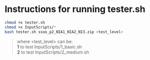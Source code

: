 # Instructions for running tester.sh

```bash
chmod +x tester.sh
chmod +x InputScripts/*
bash tester.sh ssoo_p2_NIA1_NIA2_NI3.zip <test_level>
```

> where <test_level> can be: \
 **1** to test InputScripts/1_basic.sh \
**2** to test InputScripts/2_medium.sh 
